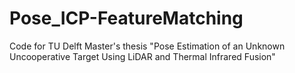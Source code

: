 # Pose_ICP-FeatureMatching
Code for TU Delft Master's thesis "Pose Estimation of an Unknown Uncooperative Target Using LiDAR and Thermal Infrared Fusion"
